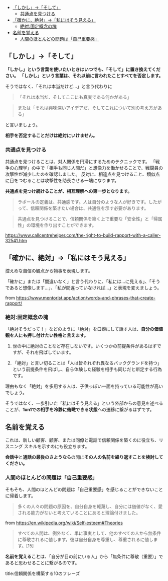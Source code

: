 





- [「しかし」→「そして」](#しかしそして)
  - [共通点を見つける](#共通点を見つける)
- [「確かに、絶対」→「私にはそう見える」](#確かに絶対私にはそう見える)
  - [絶対:固定概念の塊](#絶対固定概念の塊)
- [名前を覚える](#名前を覚える)
  - [人間のほとんどの問題は「自己重要感」](#人間のほとんどの問題は自己重要感)







## 「しかし」→「そして」

**「しかし」という言葉を使いたいときはいつでも、「そして」に置き換えてください。**
**「しかし」という言葉は、それ以前に言われたことすべてを否定します。**

そうではなく、「それは本当だけど…」と言う代わりに

> 「それは本当だ、そしてここにも真実である何かがある」

> または「それは興味深いアイデアだ、そしてこれについて別の考え方がある」

と言いましょう。

**相手を否定することだけは絶対にいけません。**




### 共通点を見つける

共通点を見つけることは、対人関係を円滑にするためのテクニックです。
「戦争の心理学」の中で「相手も同じ人間だ」と想像力を働かせることで、戦闘員の攻撃性が減少したのを確認しました。
反対に、相違点を見つけること、類似点に目をつむることは攻撃性を助長させる一端になります。

**共通点を見つけ続けることが、相互理解への第一歩となります。**

> ラポールの定義は、共通感です。人は自分のような人が好きです。したがって、信頼関係を築きたい場合は、共通性を示す必要があります。

> 共通点を見つけることで、信頼関係を築く上で重要な「安全性」と「帰属性」の環境を作り出すことができます。

https://www.callcentrehelper.com/the-right-to-build-rapport-with-a-caller-32541.htm

## 「確かに、絶対」→「私にはそう見える」

控えめな自信の観点から物事を表現します。

「確かに」または「間違いなく」と言う代わりに、「私には…に見える」、「そうであると想像します…」、「私が間違っていなければ…」と表現を変えましょう。

from https://www.mentorist.app/action/words-and-phrases-that-create-rapport/

### 絶対:固定概念の塊

「絶対そうだって！」などのように「絶対」を口癖にして話す人は、**自分の価値観を人にも押し付けたい性格と言えます。**

1. 世の中に絶対のことなど存在しないです。いくつかの前提条件があるはずですが、それを飛ばしています。

2. 「絶対」と言い切ることは「人は皆それぞれ異なるバックグランドを持つ」という前提条件を飛ばし、自ら体験した経験を相手も同じだと断定する行為です。

理由もなく「絶対」を多用する人は、子供っぽい一面を持っている可能性が高いでしょう。

そうではなく、一歩引いた「私にはそう見える」という外部からの意見を述べることが、**1on1での相手を冷静に俯瞰できる状態**への遷移に繋がるはずです。



## 名前を覚える

これは、新しい顧客、顧客、または同僚と電話で信頼関係を築くのに役立ち、リスニング スキルを示すのにも役立ちます。

**会話中**と**通話の最後のさようなら**の間に**その人の名前を繰り返すことを検討してください。**




### 人間のほとんどの問題は「自己重要感」

そもそも、人間のほとんどの問題は「自己重要感」を感じることができないことに帰着します。

> 多くの人々の問題の原因を、自分自身を軽蔑し、自分には価値がなく、愛される能力がないと考えていることにあると理論付けました。

from https://en.wikipedia.org/wiki/Self-esteem#Theories

> すべての人間は、例外なく、単に事実として、他のすべての人から無条件に尊敬されるに値します。彼は自分自身を尊重し、尊重されるに値します。[15]

**名前を覚えること**は、「自分が目の前にいる人」から「無条件に尊敬（重要）」であると思わせることに繋がるのです。




title:信頼関係を構築する10のフレーズ


